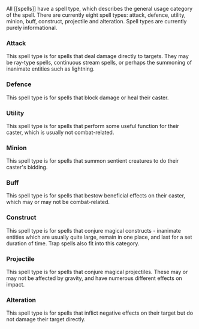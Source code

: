 All [[spells]] have a spell type, which describes the general usage category of the spell. There are currently eight spell types: attack, defence, utility, minion, buff, construct, projectile and alteration. Spell types are currently purely informational.

### Attack
This spell type is for spells that deal damage directly to targets. They may be ray-type spells, continuous stream spells, or perhaps the summoning of inanimate entities such as lightning.

### Defence
This spell type is for spells that block damage or heal their caster.

### Utility
This spell type is for spells that perform some useful function for their caster, which is usually not combat-related.

### Minion
This spell type is for spells that summon sentient creatures to do their caster's bidding.

### Buff
This spell type is for spells that bestow beneficial effects on their caster, which may or may not be combat-related.

### Construct
This spell type is for spells that conjure magical constructs - inanimate entities which are usually quite large, remain in one place, and last for a set duration of time. Trap spells also fit into this category.

### Projectile
This spell type is for spells that conjure magical projectiles. These may or may not be affected by gravity, and have numerous different effects on impact.

### Alteration
This spell type is for spells that inflict negative effects on their target but do not damage their target directly.